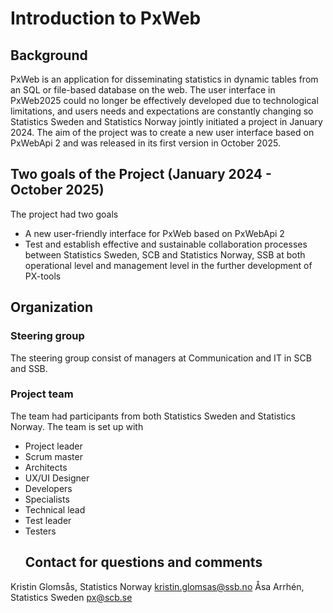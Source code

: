 # Introduction to PxWeb
## Background
PxWeb is an application for disseminating statistics in dynamic tables from an SQL or file-based database on the web. The user interface in PxWeb2025 could no longer be effectively developed due to technological limitations, and users needs and expectations are constantly changing so Statistics Sweden and Statistics Norway jointly initiated a project in January 2024. The aim of the project was to create a new user interface based on PxWebApi 2 and was released in its first version in October 2025.
## Two goals of the Project (January 2024 - October 2025)
The project had two goals
- A new user-friendly interface for PxWeb based on PxWebApi 2 
- Test and establish effective and sustainable collaboration processes between Statistics Sweden, SCB and Statistics Norway, SSB at both operational level and management level in the further development of PX-tools
## Organization 
### Steering group
The steering group consist of managers at Communication and IT in SCB and SSB. 
### Project team
The team had participants from both Statistics Sweden and Statistics Norway.
The team is set up with
- Project leader
- Scrum master
- Architects
- UX/UI Designer
- Developers
- Specialists
- Technical lead
- Test leader 
- Testers 
  ## Contact for questions and comments
Kristin Glomsås, Statistics Norway [kristin.glomsas@ssb.no](mailto:kristin.glomsas@ssb.no)
Åsa Arrhén, Statistics Sweden [px@scb.se](mailto:px@scb.se)
